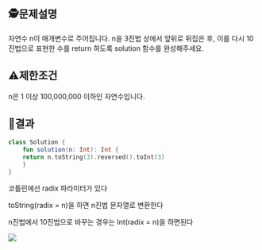 ## 🕵️문제설명
자연수 n이 매개변수로 주어집니다. n을 3진법 상에서 앞뒤로 뒤집은 후, 이를 다시 10진법으로 표현한 수를 return 하도록 solution 함수를 완성해주세요.

## ⚠️제한조건

n은 1 이상 100,000,000 이하인 자연수입니다.


## 📌결과
```kotlin
class Solution {
    fun solution(n: Int): Int {
    return n.toString(3).reversed().toInt(3)
    }
}
```
코틀린에선 radix 파라미터가 있다

toString(radix = n)을 하면 n진법 문자열로 변환한다

n진법에서 10진법으로 바꾸는 경우는 Int(radix = n)을 하면된다

![](https://velog.velcdn.com/images/guysang/post/d41c2bdc-edf9-4510-8979-6ba7a8d9116e/image.png)


